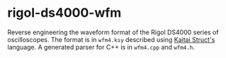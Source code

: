 # rigol-ds4000-wfm
Reverse engineering the waveform format of the Rigol DS4000 series of oscilloscopes. The format is in `wfm4.ksy` described using [Kaitai Struct's](https://kaitai.io/) language. A generated parser for C++ is in `wfm4.cpp` and `wfm4.h`.
